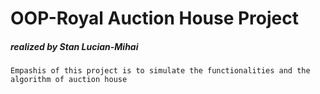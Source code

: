# OOP-Royal Auction House Project
##### realized by Stan Lucian-Mihai


    Empashis of this project is to simulate the functionalities and the algorithm of auction house